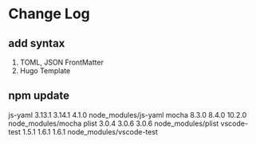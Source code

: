 # Change Log


## add syntax

1. TOML, JSON FrontMatter
2. Hugo Template



## npm update

js-yaml       3.13.1  3.14.1   4.1.0  node_modules/js-yaml
mocha          8.3.0   8.4.0  10.2.0  node_modules/mocha
plist          3.0.4   3.0.6   3.0.6  node_modules/plist
vscode-test    1.5.1   1.6.1   1.6.1  node_modules/vscode-test
